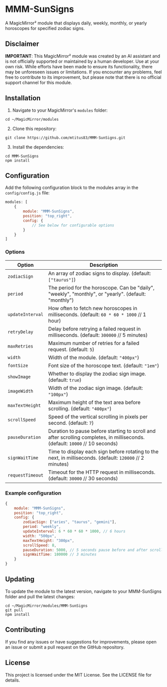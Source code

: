 # MMM-SunSigns

A MagicMirror² module that displays daily, weekly, monthly, or yearly horoscopes for specified zodiac signs.

## Disclaimer

**IMPORTANT**: This MagicMirror² module was created by an AI assistant and is not officially supported or maintained by a human developer. Use at your own risk. While efforts have been made to ensure its functionality, there may be unforeseen issues or limitations. If you encounter any problems, feel free to contribute to its improvement, but please note that there is no official support channel for this module.

## Installation

1. Navigate to your MagicMirror's `modules` folder:
```
cd ~/MagicMirror/modules
```
2. Clone this repository:
```
git clone https://github.com/mtitus83/MMM-SunSigns.git
```
3. Install the dependencies:
```
cd MMM-SunSigns
npm install
```

## Configuration

Add the following configuration block to the modules array in the `config/config.js` file:

```javascript
modules: [
    {
        module: "MMM-SunSigns",
        position: "top_right",
        config: {
            // See below for configurable options
        }
    }
]
```

### Options

| Option           | Description                                                                                     |
|------------------|-------------------------------------------------------------------------------------------------|
| `zodiacSign`     | An array of zodiac signs to display. (default: `["taurus"]`)                                    |
| `period`         | The period for the horoscope. Can be "daily", "weekly", "monthly", or "yearly". (default: "monthly") |
| `updateInterval` | How often to fetch new horoscopes in milliseconds. (default: `60 * 60 * 1000` // 1 hour)        |
| `retryDelay`     | Delay before retrying a failed request in milliseconds. (default: `300000` // 5 minutes)        |
| `maxRetries`     | Maximum number of retries for a failed request. (default: `5`)                                  |
| `width`          | Width of the module. (default: `"400px"`)                                                       |
| `fontSize`       | Font size of the horoscope text. (default: `"1em"`)                                             |
| `showImage`      | Whether to display the zodiac sign image. (default: `true`)                                     |
| `imageWidth`     | Width of the zodiac sign image. (default: `"100px"`)                                            |
| `maxTextHeight`  | Maximum height of the text area before scrolling. (default: `"400px"`)                          |
| `scrollSpeed`    | Speed of the vertical scrolling in pixels per second. (default: `7`)                            |
| `pauseDuration`  | Duration to pause before starting to scroll and after scrolling completes, in milliseconds. (default: `10000` // 10 seconds) |
| `signWaitTime`   | Time to display each sign before rotating to the next, in milliseconds. (default: `120000` // 2 minutes) |
| `requestTimeout` | Timeout for the HTTP request in milliseconds. (default: `30000` // 30 seconds)                  |

### Example configuration

```javascript
{
    module: "MMM-SunSigns",
    position: "top_right",
    config: {
        zodiacSign: ["aries", "taurus", "gemini"],
        period: "weekly",
        updateInterval: 6 * 60 * 60 * 1000, // 6 hours
        width: "500px",
        maxTextHeight: "300px",
        scrollSpeed: 8,
        pauseDuration: 5000, // 5 seconds pause before and after scrolling
        signWaitTime: 180000 // 3 minutes
    }
}
```

## Updating

To update the module to the latest version, navigate to your MMM-SunSigns folder and pull the latest changes:

```
cd ~/MagicMirror/modules/MMM-SunSigns
git pull
npm install
```

## Contributing

If you find any issues or have suggestions for improvements, please open an issue or submit a pull request on the GitHub repository.

## License

This project is licensed under the MIT License. See the LICENSE file for details.
